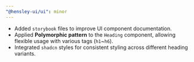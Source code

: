 ```yaml
---
"@hensley-ui/ui": minor
---
```


- Added `storybook` files to improve UI component documentation.
- Applied **Polymorphic pattern** to the `Heading` component, allowing flexible usage with various tags (`h1`~`h6`).
- Integrated `shadcn` styles for consistent styling across different heading variants.
